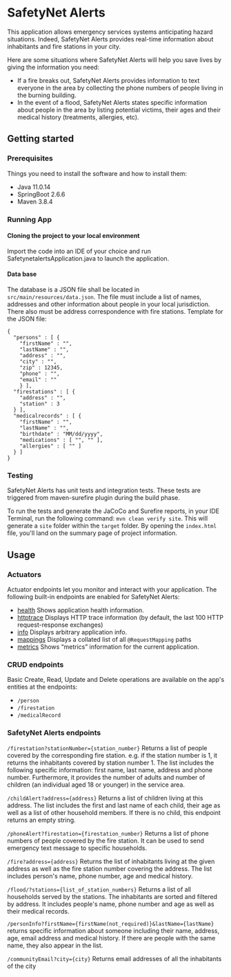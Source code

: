 # SafetyNet Alerts

This application allows emergency services systems anticipating hazard situations. Indeed, SafetyNet Alerts provides real-time information about inhabitants and fire stations in your city.

Here are some situations where SafetyNet Alerts will help you save lives by giving the information you need:

- If a fire breaks out, SafetyNet Alerts provides information to text everyone in the area by collecting the phone numbers of people living in the burning building.
- In the event of a flood, SafetyNet Alerts states specific information about people in the area by listing potential victims, their ages and their medical history (treatments, allergies, etc).

## Getting started

### Prerequisites

Things you need to install the software and how to install them:

- Java 11.0.14
- SpringBoot 2.6.6
- Maven 3.8.4

### Running App

#### Cloning the project to your local environment

Import the code into an IDE of your choice and run SafetynetalertsApplication.java to launch the application.

#### Data base

The database is a JSON file shall be located in `src/main/resources/data.json`.
The file must include a list of names, addresses and other information about people in your local jurisdiction. There also must be address correspondence with fire stations.
Template for the JSON file:

```
{
  "persons" : [ {
    "firstName" : "",
    "lastName" : "",
    "address" : "",
    "city" : "",
    "zip" : 12345,
    "phone" : "",
    "email" : ""
    } ],
  "firestations" : [ {
    "address" : "",
    "station" : 3
  } ],
  "medicalrecords" : [ {
    "firstName" : "",
    "lastName" : "",
    "birthdate" : "MM/dd/yyyy",
    "medications" : [ "", "" ],
    "allergies" : [ "" ]
  } ]
}
```

### Testing

SafetyNet Alerts has unit tests and integration tests. These tests are triggered from maven-surefire plugin during the build phase.

To run the tests and generate the JaCoCo and Surefire reports, in your IDE Terminal, run the following command:
`mvn clean verify site`.
This will generate a `site` folder within the `target` folder. By opening the `index.html` file, you'll land on the summary page of project information.

## Usage

### Actuators

Actuator endpoints let you monitor and interact with your application. The following built-in endpoints are enabled for SafetyNet Alerts:

- [health](http://localhost:8080/actuator/health) Shows application health information.
- [httptrace](http://localhost:8080/actuator/httptrace) Displays HTTP trace information (by default, the last 100 HTTP request-response exchanges)
- [info](http://localhost:8080/actuator/info) Displays arbitrary application info.
- [mappings](http://localhost:8080/actuator/mappings) Displays a collated list of all `@RequestMapping` paths
- [metrics](http://localhost:8080/actuator/metrics) Shows “metrics” information for the current application.

### CRUD endpoints

Basic Create, Read, Update and Delete operations are available on the app's entities at the endpoints:

- `/person`
- `/firestation`
- `/medicalRecord`

### SafetyNet Alerts endpoints

`/firestation?stationNumber={station_number}`
Returns a list of people covered by the corresponding fire station.
e.g. if the station number is 1, it returns the inhabitants covered by station number 1. The list includes the following specific information: first name, last name, address and phone number.
Furthermore, it provides the number of adults and number of children (an individual aged 18 or younger) in the service area.

`/childAlert?address={address}`
Returns a list of children living at this address.
The list includes the first and last name of each child, their age as well as a list of other household members. If there is no child, this endpoint returns an empty string.

`/phoneAlert?firestation={firestation_number}`
Returns a list of phone numbers of people covered by the fire station. It can be used to send emergency text message to specific households.

`/fire?address={address}`
Returns the list of inhabitants living at the given address as well as the fire station number covering the address.
The list includes person's name, phone number, age and medical history.

`/flood/?stations={list_of_station_numbers}`
Returns a list of all households served by the stations.
The inhabitants are sorted and filtered by address. It includes people's name, phone number and age as well as their medical records.

`/personInfo?firstName={firstName(not_required)}&lastName={lastName}`
returns specific information about someone including their name, address, age, email address and medical history. If there are people with the same name, they also appear in the list.

`/communityEmail?city={city}`
Returns email addresses of all the inhabitants of the city